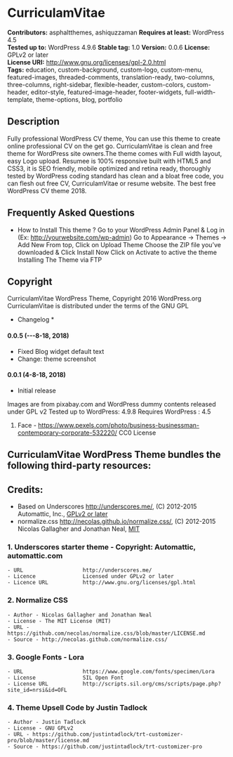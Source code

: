 # CurriculamVitae 

**Contributors:** asphaltthemes, ashiquzzaman
**Requires at least:** WordPress 4.5  
**Tested up to:** WordPress 4.9.6
**Stable tag:** 1.0
**Version:** 0.0.6 
**License:** GPLv2 or later  
**License URI:** http://www.gnu.org/licenses/gpl-2.0.html  
**Tags:** education, custom-background, custom-logo, custom-menu, featured-images, threaded-comments, translation-ready, two-columns, three-columns, right-sidebar, flexible-header, custom-colors, custom-header, editor-style, featured-image-header, footer-widgets, full-width-template, theme-options, blog, portfolio


## Description

Fully professional WordPress CV theme, You can use this theme to create online professional CV on the get go. CurriculamVitae is  clean and free theme for WordPress site owners.The theme comes with Full width layout, easy Logo upload. Resumee is 100% responsive built with HTML5 and CSS3, it is SEO friendly, mobile optimized and retina ready, thoroughly tested by WordPress coding standard has clean and a bloat free code, you can flesh out free CV, CurriculamVitae or resume website. The best free WordPress CV theme 2018.



## Frequently Asked Questions

* How to Install This theme ?
Go to your WordPress Admin Panel & Log in (Ex: http://yourwebsite.com/wp-admin)
Go to Appearance -> Themes -> Add New
From top, Click on Upload Theme
Choose the ZIP file you’ve downloaded & Click Install Now
Click on Activate to active the theme
Installing The Theme via FTP


## Copyright

CurriculamVitae WordPress Theme, Copyright 2016 WordPress.org
CurriculamVitae is distributed under the terms of the GNU GPL



* Changelog *

#### 0.0.5 (---8-18, 2018)
- Fixed Blog widget default text
- Change: theme screenshot


#### 0.0.1 (4-8-18, 2018)
- Initial release 



Images are from pixabay.com and WordPress dummy contents released under GPL v2
Tested up to WordPress: 4.9.8
Requires WordPress    : 4.5



1. Face - https://www.pexels.com/photo/business-businessman-contemporary-corporate-532220/
CC0 License



CurriculamVitae WordPress Theme bundles the following third-party resources:
-------------------------------------------------------
Credits:
-------------------------------------------------------


* Based on Underscores http://underscores.me/, (C) 2012-2015 Automattic, Inc., [GPLv2 or later](https://www.gnu.org/licenses/gpl-2.0.html)
* normalize.css http://necolas.github.io/normalize.css/, (C) 2012-2015 Nicolas Gallagher and Jonathan Neal, [MIT](http://opensource.org/licenses/MIT)


### 1. Underscores starter theme - Copyright: Automattic, automattic.com 
    - URL                   http://underscores.me/
    - Licence               Licensed under GPLv2 or later    
    - Licence URL           http://www.gnu.org/licenses/gpl.html


### 2. Normalize CSS
    - Author - Nicolas Gallagher and Jonathan Neal 
    - License - The MIT License (MIT)   
    - URL - https://github.com/necolas/normalize.css/blob/master/LICENSE.md
    - Source - http://necolas.github.com/normalize.css/


### 3. Google Fonts - Lora
    - URL                   https://www.google.com/fonts/specimen/Lora
    - License               SIL Open Font
    - License URL           http://scripts.sil.org/cms/scripts/page.php?site_id=nrsi&id=OFL


### 4. Theme Upsell Code by Justin Tadlock
    - Author - Justin Tadlock
    - License - GNU GPLv2  
    - URL - https://github.com/justintadlock/trt-customizer-pro/blob/master/license.md
    - Source - https://github.com/justintadlock/trt-customizer-pro
